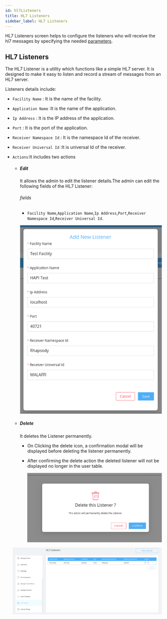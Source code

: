 ```yaml
---
id: hl7Listeners
title: HL7 Listeners
sidebar_label: HL7 Listeners
---
```


HL7 Listeners screen helps to configure the listeners who will receive the hl7 messages by specifying the needed [parameters](#fields).

## HL7 Listeners

The HL7 Listener is a utility which functions like a simple HL7 server. It is designed to make it easy to listen and record a stream of messages from an HL7 server.

Listeners details include:

- `Facility Name` : It is the name of the facility.
- `Application Name` :It is the name of the application.
- `Ip Address` : It is the IP address of the application.
- `Port` : It is the port of the application.
- `Receiver Namespace Id` : It is the namespace Id of the receiver.
- `Receiver Universal Id` :It is universal Id of the receiver.
- `Actions`:It includes two actions

  - ##### Edit

    It allows the admin to edit the listener details.The admin can edit the following fields of the HL7 Listener:

    ###### fields

    - `Facility Name`,`Application Name`,`Ip Address`,`Port`,`Receiver Namespace Id`,`Receiver Universal Id`.

    ![hl7](assets/hl7/editHl7.png)

  - ##### Delete

    It deletes the Listener permanently.

    - On Clicking the delete icon, a confirmation modal will be displayed before deleting the listener permanently.
    - After confirming the delete action the deleted listener will not be displayed no longer in the user table.

      ![hl7](assets/hl7/deleteHl7.png)

  ![hl7](assets/hl7/hl7Lists.png)
